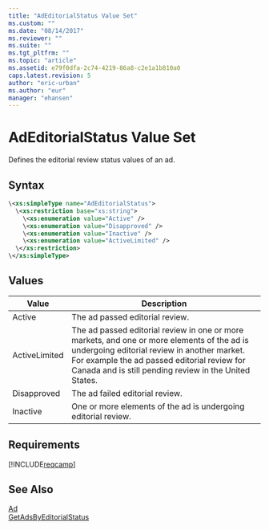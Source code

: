 ```yaml
---
title: "AdEditorialStatus Value Set"
ms.custom: ""
ms.date: "08/14/2017"
ms.reviewer: ""
ms.suite: ""
ms.tgt_pltfrm: ""
ms.topic: "article"
ms.assetid: e79f0dfa-2c74-4219-86a8-c2e1a1b810a0
caps.latest.revision: 5
author: "eric-urban"
ms.author: "eur"
manager: "ehansen"
---
```

# AdEditorialStatus Value Set
Defines the editorial review status values of an ad.

## Syntax

```xml
\<xs:simpleType name="AdEditorialStatus">
  \<xs:restriction base="xs:string">
    \<xs:enumeration value="Active" />
    \<xs:enumeration value="Disapproved" />
    \<xs:enumeration value="Inactive" />
    \<xs:enumeration value="ActiveLimited" />
  \</xs:restriction>
\</xs:simpleType>
```

## Values

|Value|Description|
|---------|---------------|
|Active|The ad passed editorial review.|
|ActiveLimited|The ad passed editorial review in one or more markets, and one or more elements of the ad is undergoing editorial review in another market. For example the ad passed editorial review for Canada and is still pending review in the United States.|
|Disapproved|The ad failed editorial review.|
|Inactive|One or more elements of the ad is undergoing editorial review.|

## Requirements
[!INCLUDE[reqcamp](../campaign-api/includes/reqcamp.md)]
## See Also
[Ad](../campaign-api/ad-data-object.md)  
[GetAdsByEditorialStatus](../campaign-api/getadsbyeditorialstatus-service-operation.md)  

